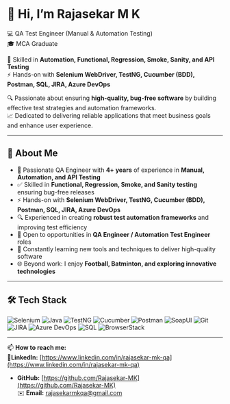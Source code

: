 # 👋 Hi, I’m Rajasekar M K

💻 QA Test Engineer (Manual & Automation Testing)  
🎓 MCA Graduate

🧪 Skilled in **Automation, Functional, Regression, Smoke, Sanity, and API Testing**  
⚡ Hands-on with **Selenium WebDriver, TestNG, Cucumber (BDD), Postman, SQL, JIRA, Azure DevOps**  

🔍 Passionate about ensuring **high-quality, bug-free software** by building effective test strategies and automation frameworks.  
📈 Dedicated to delivering reliable applications that meet business goals and enhance user experience.  

---

## 🚀 About Me
- 🧪 Passionate QA Engineer with **4+ years** of experience in **Manual, Automation, and API Testing**  
- ✅ Skilled in **Functional, Regression, Smoke, and Sanity testing** ensuring bug-free releases  
- ⚡ Hands-on with **Selenium WebDriver, TestNG, Cucumber (BDD), Postman, SQL, JIRA, Azure DevOps**  
- 🔍 Experienced in creating **robust test automation frameworks** and improving test efficiency  
- 🎯 Open to opportunities in **QA Engineer / Automation Test Engineer** roles  
- 🌱 Constantly learning new tools and techniques to deliver high-quality software  
- 🌐 Beyond work: I enjoy **Football, Batminton, and exploring innovative technologies**  

---

## 🛠 Tech Stack
![Selenium](https://img.shields.io/badge/Selenium-43B02A?style=for-the-badge&logo=selenium&logoColor=white)
![Java](https://img.shields.io/badge/Java-ED8B00?style=for-the-badge&logo=java&logoColor=white)
![TestNG](https://img.shields.io/badge/TestNG-FF6F00?style=for-the-badge)
![Cucumber](https://img.shields.io/badge/Cucumber-23D96C?style=for-the-badge&logo=cucumber&logoColor=white)
![Postman](https://img.shields.io/badge/Postman-FF6C37?style=for-the-badge&logo=postman&logoColor=white)
![SoapUI](https://img.shields.io/badge/SoapUI-6DB33F?style=for-the-badge&logo=soapui&logoColor=white)
![Git](https://img.shields.io/badge/Git-F05032?style=for-the-badge&logo=git&logoColor=white)
![JIRA](https://img.shields.io/badge/Jira-0052CC?style=for-the-badge&logo=jira&logoColor=white)
![Azure DevOps](https://img.shields.io/badge/Azure%20DevOps-0078D7?style=for-the-badge&logo=azure-devops&logoColor=white)
![SQL](https://img.shields.io/badge/SQL-336791?style=for-the-badge&logo=postgresql&logoColor=white)
![BrowserStack](https://img.shields.io/badge/BrowserStack-FF6C37?style=for-the-badge&logo=browserstack&logoColor=white)

---

📫 **How to reach me:**  
🔗**LinkedIn:** [https://www.linkedin.com/in/rajasekar-mk-qa](https://www.linkedin.com/in/rajasekar-mk-qa)  
* **GitHub:** [https://github.com/Rajasekar-MK](https://github.com/Rajasekar-MK)  
✉️ **Email:** [rajasekarmkqa@gmail.com](mailto:rajasekarmkqa@gmail.com)  
